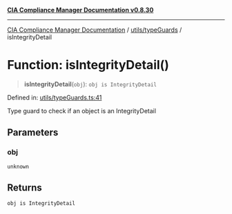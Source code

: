 [**CIA Compliance Manager Documentation v0.8.30**](../../../README.md)

***

[CIA Compliance Manager Documentation](../../../modules.md) / [utils/typeGuards](../README.md) / isIntegrityDetail

# Function: isIntegrityDetail()

> **isIntegrityDetail**(`obj`): `obj is IntegrityDetail`

Defined in: [utils/typeGuards.ts:41](https://github.com/Hack23/cia-compliance-manager/blob/6afa716316469147e542039d136ec79ffdbd4ac9/src/utils/typeGuards.ts#L41)

Type guard to check if an object is an IntegrityDetail

## Parameters

### obj

`unknown`

## Returns

`obj is IntegrityDetail`
